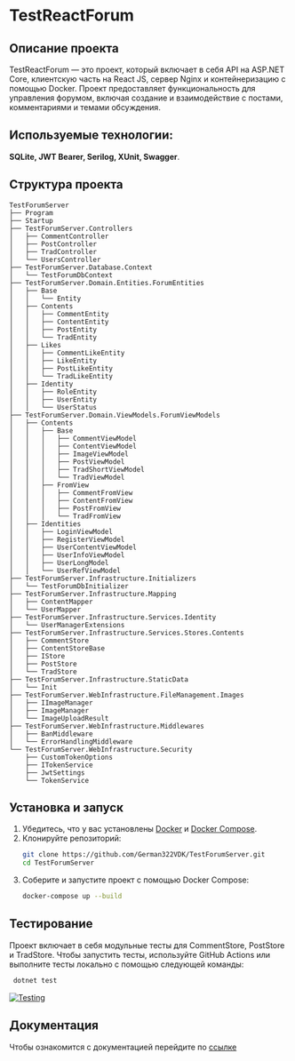 # TestReactForum

## Описание проекта
TestReactForum — это проект, который включает в себя API на ASP.NET Core, клиентскую часть на React JS, сервер Nginx и контейнеризацию с помощью Docker. Проект предоставляет функциональность для управления форумом, включая создание и взаимодействие с постами, комментариями и темами обсуждения. 
## Используемые технологии: 
**SQLite, JWT Bearer, Serilog, XUnit, Swagger**.

## Структура проекта
```
TestForumServer
├── Program
├── Startup
├── TestForumServer.Controllers
│   ├── CommentController
│   ├── PostController
│   ├── TradController
│   └── UsersController
├── TestForumServer.Database.Context
│   └── TestForumDbContext
├── TestForumServer.Domain.Entities.ForumEntities
│   ├── Base
│   │   └── Entity
│   ├── Contents
│   │   ├── CommentEntity
│   │   ├── ContentEntity
│   │   ├── PostEntity
│   │   └── TradEntity
│   ├── Likes
│   │   ├── CommentLikeEntity
│   │   ├── LikeEntity
│   │   ├── PostLikeEntity
│   │   └── TradLikeEntity
│   ├── Identity
│   │   ├── RoleEntity
│   │   ├── UserEntity
│   │   └── UserStatus
├── TestForumServer.Domain.ViewModels.ForumViewModels
│   ├── Contents
│   │   ├── Base
│   │   │   ├── CommentViewModel
│   │   │   ├── ContentViewModel
│   │   │   ├── ImageViewModel
│   │   │   ├── PostViewModel
│   │   │   ├── TradShortViewModel
│   │   │   └── TradViewModel
│   │   ├── FromView
│   │   │   ├── CommentFromView
│   │   │   ├── ContentFromView
│   │   │   ├── PostFromView
│   │   │   └── TradFromView
│   ├── Identities
│   │   ├── LoginViewModel
│   │   ├── RegisterViewModel
│   │   ├── UserContentViewModel
│   │   ├── UserInfoViewModel
│   │   ├── UserLongModel
│   │   └── UserRefViewModel
├── TestForumServer.Infrastructure.Initializers
│   └── TestForumDbInitializer
├── TestForumServer.Infrastructure.Mapping
│   ├── ContentMapper
│   └── UserMapper
├── TestForumServer.Infrastructure.Services.Identity
│   └── UserManagerExtensions
├── TestForumServer.Infrastructure.Services.Stores.Contents
│   ├── CommentStore
│   ├── ContentStoreBase
│   ├── IStore
│   ├── PostStore
│   └── TradStore
├── TestForumServer.Infrastructure.StaticData
│   └── Init
├── TestForumServer.WebInfrastructure.FileManagement.Images
│   ├── IImageManager
│   ├── ImageManager
│   └── ImageUploadResult
├── TestForumServer.WebInfrastructure.Middlewares
│   ├── BanMiddleware
│   └── ErrorHandlingMiddleware
└── TestForumServer.WebInfrastructure.Security
    ├── CustomTokenOptions
    ├── ITokenService
    ├── JwtSettings
    └── TokenService

```


## Установка и запуск
1. Убедитесь, что у вас установлены [Docker](https://www.docker.com/get-started) и [Docker Compose](https://docs.docker.com/compose/).
2. Клонируйте репозиторий:
   ```bash
   git clone https://github.com/German322VDK/TestForumServer.git
   cd TestForumServer
3. Соберите и запустите проект с помощью Docker Compose:
   ```bash
   docker-compose up --build

## Тестирование
Проект включает в себя модульные тесты для CommentStore, PostStore и TradStore. Чтобы запустить тесты, используйте GitHub Actions или выполните тесты локально с помощью следующей команды:
 ```bash
  dotnet test
 ```
[![Testing](https://github.com/German322VDK/TestForumServer/actions/workflows/Testing.yml/badge.svg)](https://github.com/German322VDK/TestForumServer/actions/workflows/Testing.yml)

## Документация
Чтобы ознакомится с документацией перейдите по [ссылке](https://german322vdk.github.io/TestForumServer/api/index.html)
